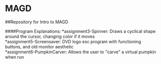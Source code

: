 # MAGD
##Repository for Intro to MAGD

####Program Explanations:
*assignment3-Spinner: Draws a cyclical shape around the cursor, changing color if it moves  
*assignment5-Screensaver: DVD logo esc program with functioning buttons, and old monitor aesthetic  
*assignment6-PumpkinCarver: Allows the user to "carve" a virtual pumpkin when run  
